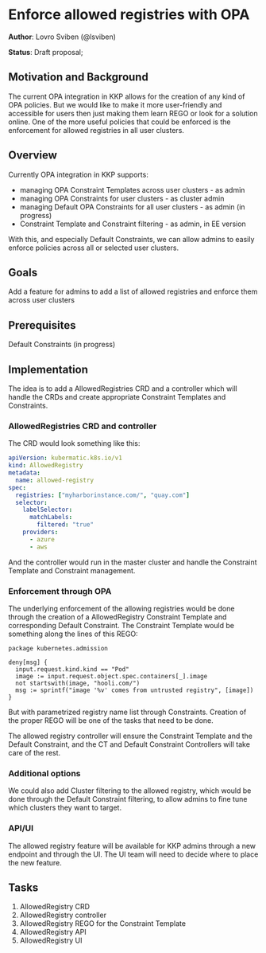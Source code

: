 # Enforce allowed registries with OPA

**Author**: Lovro Sviben (@lsviben)

**Status**: Draft proposal;

## Motivation and Background

The current OPA integration in KKP allows for the creation of any kind of OPA policies. But we would like to make it more
user-friendly and accessible for users then just making them learn REGO or look for a solution online.
One of the more useful policies that could be enforced is the enforcement for allowed registries in all user clusters.

## Overview

Currently OPA integration in KKP supports:
- managing OPA Constraint Templates across user clusters - as admin
- managing OPA Constraints for user clusters - as cluster admin
- managing Default OPA Constraints for all user clusters - as admin (in progress)
- Constraint Template and Constraint filtering - as admin, in EE version

With this, and especially Default Constraints, we can allow admins to easily enforce policies across all or selected user clusters.

## Goals

Add a feature for admins to add a list of allowed registries and enforce them across user clusters

## Prerequisites

Default Constraints (in progress)

## Implementation

The idea is to add a AllowedRegistries CRD and a controller which will handle the CRDs and create appropriate Constraint Templates and
Constraints.

### AllowedRegistries CRD and controller

The CRD would look something like this:

```yaml
apiVersion: kubermatic.k8s.io/v1
kind: AllowedRegistry
metadata:
  name: allowed-registry
spec:
  registries: ["myharborinstance.com/", "quay.com"]
  selector:
    labelSelector:
      matchLabels:
        filtered: "true"
    providers:
      - azure
      - aws

```

And the controller would run in the master cluster and handle the Constraint Template and Constraint management.

### Enforcement through OPA

The underlying enforcement of the allowing registries would be done through the creation of a AllowedRegistry Constraint Template and corresponding
Default Constraint. The Constraint Template would be something along the lines of this REGO:

```
package kubernetes.admission

deny[msg] {
  input.request.kind.kind == "Pod"
  image := input.request.object.spec.containers[_].image
  not startswith(image, "hooli.com/")
  msg := sprintf("image '%v' comes from untrusted registry", [image])
}
```

But with parametrized registry name list through Constraints. Creation of the proper REGO will be one of the tasks that need to be done.

The allowed registry controller will ensure the Constraint Template and the Default Constraint, and the CT and Default Constraint Controllers will take care of the rest.

### Additional options

We could also add Cluster filtering to the allowed registry, which would be done through the Default Constraint filtering, to allow
admins to fine tune which clusters they want to target.


### API/UI

The allowed registry feature will be available for KKP admins through a new endpoint and through the UI. The UI team will need to decide where to
place the new feature.

## Tasks

1. AllowedRegistry CRD
2. AllowedRegistry controller
3. AllowedRegistry REGO for the Constraint Template
4. AllowedRegistry API
5. AllowedRegistry UI

